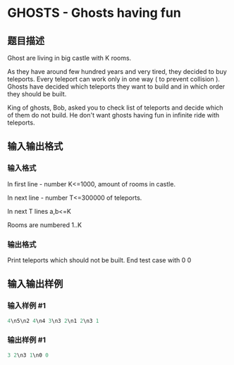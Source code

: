 # GHOSTS - Ghosts having fun

## 题目描述

Ghost are living in big castle with K rooms.

As they have around few hundred years and very tired, they decided to buy teleports. Every teleport can work only in one way ( to prevent collision ). Ghosts have decided which teleports they want to build and in which order they should be built.

King of ghosts, Bob, asked you to check list of teleports and decide which of them do not build. He don't want ghosts having fun in infinite ride with teleports.

## 输入输出格式

### 输入格式

In first line - number K<=1000, amount of rooms in castle.

In next line - number T<=300000 of teleports.

In next T lines a,b<=K

Rooms are numbered 1..K

### 输出格式

Print teleports which should not be built. End test case with 0 0

## 输入输出样例

### 输入样例 #1

```cpp
4\n5\n2 4\n4 3\n3 2\n1 2\n3 1
```


### 输出样例 #1

```cpp
3 2\n3 1\n0 0
```


